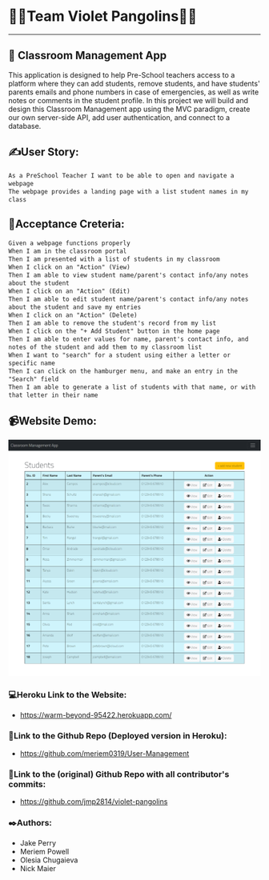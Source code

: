 # 👩‍💻Team Violet Pangolins👨‍💻

---

## 🏫 Classroom Management App

This application is designed to help Pre-School teachers access to a platform where they can add students, remove students, and have students' parents emails and phone numbers in case of emergencies, as well as write notes or comments in the student profile. In this project we will build and design this Classroom Management app using the MVC paradigm, create our own server-side API, add user authentication, and connect to a database.

## ✍️User Story:

```
As a PreSchool Teacher I want to be able to open and navigate a webpage
The webpage provides a landing page with a list student names in my class
```

## 📑Acceptance Creteria:

```
Given a webpage functions properly
When I am in the classroom portal
Then I am presented with a list of students in my classroom
When I click on an "Action" (View)
Then I am able to view student name/parent's contact info/any notes about the student
When I click on an "Action" (Edit)
Then I am able to edit student name/parent's contact info/any notes about the student and save my entries
When I click on an "Action" (Delete)
Then I am able to remove the student's record from my list
When I click on the "+ Add Student" button in the home page
Then I am able to enter values for name, parent's contact info, and notes of the student and add them to my classroom list
When I want to "search" for a student using either a letter or specific name
Then I can click on the hamburger menu, and make an entry in the "Search" field
Then I am able to generate a list of students with that name, or with that letter in their name
```

## 📹Website Demo:

![Classroom Management App](./public/img/ClassAppDemo.png)

### 💻Heroku Link to the Website:

- https://warm-beyond-95422.herokuapp.com/

### 📂Link to the Github Repo (Deployed version in Heroku):

- https://github.com/meriem0319/User-Management

### 📂Link to the (original) Github Repo with all contributor's commits:

- https://github.com/jmp2814/violet-pangolins

### ✒️Authors:

- Jake Perry
- Meriem Powell
- Olesia Chugaieva
- Nick Maier
